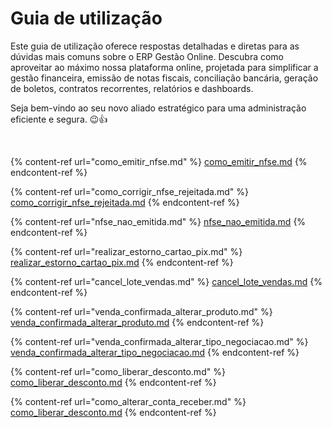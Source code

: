 # Guia de utilização

Este guia de utilização oferece respostas detalhadas e diretas para as dúvidas mais comuns sobre o ERP Gestão Online. Descubra como aproveitar ao máximo nossa plataforma online, projetada para simplificar a gestão financeira, emissão de notas fiscais, conciliação bancária, geração de boletos, contratos recorrentes, relatórios e dashboards. 

Seja bem-vindo ao seu novo aliado estratégico para uma administração eficiente e segura. 😉👍

<br>

{% content-ref url="como_emitir_nfse.md" %}
[como_emitir_nfse.md](erp-v2/guia_utilizacao/como_emitir_nfse.md)
{% endcontent-ref %}

{% content-ref url="como_corrigir_nfse_rejeitada.md" %}
[como_corrigir_nfse_rejeitada.md](erp-v2/guia_utilizacao/como_corrigir_nfse_rejeitada.md)
{% endcontent-ref %}

{% content-ref url="nfse_nao_emitida.md" %}
[nfse_nao_emitida.md](erp-v2/guia_utilizacao/nfse_nao_emitida.md)
{% endcontent-ref %}

{% content-ref url="realizar_estorno_cartao_pix.md" %}
[realizar_estorno_cartao_pix.md](erp-v2/guia_utilizacao/realizar_estorno_cartao_pix.md)
{% endcontent-ref %}

{% content-ref url="cancel_lote_vendas.md" %}
[cancel_lote_vendas.md](erp-v2/guia_utilizacao/cancel_lote_vendas.md)
{% endcontent-ref %}

{% content-ref url="venda_confirmada_alterar_produto.md" %}
[venda_confirmada_alterar_produto.md](erp-v2/guia_utilizacao/venda_confirmada_alterar_produto.md)
{% endcontent-ref %}

{% content-ref url="venda_confirmada_alterar_tipo_negociacao.md" %}
[venda_confirmada_alterar_tipo_negociacao.md](erp-v2/guia_utilizacao/venda_confirmada_alterar_tipo_negociacao.md)
{% endcontent-ref %}

{% content-ref url="como_liberar_desconto.md" %}
[como_liberar_desconto.md](erp-v2/guia_utilizacao/como_liberar_desconto.md)
{% endcontent-ref %}

{% content-ref url="como_alterar_conta_receber.md" %}
[como_liberar_desconto.md](erp-v2/guia_utilizacao/como_alterar_conta_receber.md)
{% endcontent-ref %}